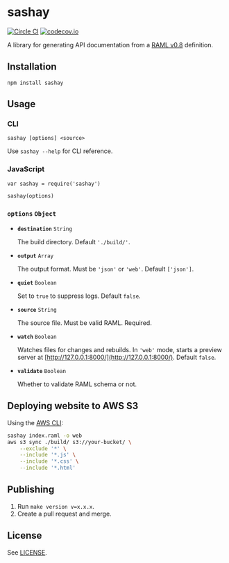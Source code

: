 # sashay

[![Circle CI](https://circleci.com/gh/percolate/sashay.svg?style=svg&circle-token=fa8012bb291abb365e5b0ff8f2a520e0ff889c02)](https://circleci.com/gh/percolate/sashay)
[![codecov.io](http://codecov.io/github/percolate/sashay/coverage.svg?branch=master&token=kdC8b1dlwH)](http://codecov.io/github/percolate/sashay?branch=master)

A library for generating API documentation from a [RAML v0.8](https://github.com/raml-org/raml-spec/blob/master/raml-0.8.md) definition.

## Installation

```
npm install sashay
```

## Usage

### CLI

```
sashay [options] <source>
```

Use `sashay --help` for CLI reference.

### JavaScript

```
var sashay = require('sashay')

sashay(options)
```

### **`options`** `Object`

- **`destination`** `String`

    The build directory. Default `'./build/'`.

- **`output`** `Array`

    The output format. Must be `'json'` or `'web'`. Default `['json']`.

- **`quiet`** `Boolean`

    Set to `true` to suppress logs. Default `false`.

- **`source`** `String`

    The source file. Must be valid RAML. Required.

- **`watch`** `Boolean`

    Watches files for changes and rebuilds. In `'web'` mode, starts a preview server at [http://127.0.0.1:8000/](http://127.0.0.1:8000/). Default `false`.

- **`validate`** `Boolean`

    Whether to validate RAML schema or not.

## Deploying website to AWS S3

Using the [AWS CLI](https://aws.amazon.com/cli/):

```sh
sashay index.raml -o web
aws s3 sync ./build/ s3://your-bucket/ \
    --exclude '*' \
    --include '*.js' \
    --include '*.css' \
    --include '*.html'
```

## Publishing

1. Run `make version v=x.x.x`.
2. Create a pull request and merge.

## License

See [LICENSE](https://github.com/percolate/sashay/blob/master/LICENSE.md).
